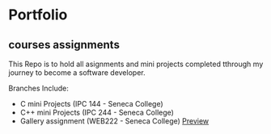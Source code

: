 # Portfolio

## courses assignments
  This Repo is to hold all asignments and mini projects completed tthrough my journey to become a software developer.
  
  Branches Include:
  * C mini Projects (IPC 144 - Seneca College)
  * C++ mini Projects (IPC 244 - Seneca College)
  * Gallery assignment (WEB222 - Seneca College) [Preview](https://louisan42.github.io/)
  
